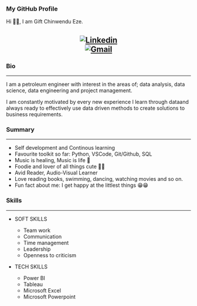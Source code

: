 ### My GitHub Profile

Hi 👋🏽, I am Gift Chinwendu Eze.

<span style="display:block;text-align:center">[![Linkedin](https://img.shields.io/badge/-LinkedIn-blue?style=plastic&logo=Linkedin&logoColor=white&link=https://www.linkedin.com/in/gift-chinwendu-eze-)](https://www.linkedin.com/in/gift-chinwendu-eze-)</span>
<span style="display:block;text-align:center">[![Gmail](https://img.shields.io/badge/-Gmail-red?style=plastic&logo=Gmail&logoColor=white&link=https://www.gmail.com/in/gift-chinwendu-eze-)](https://www.gmail.com/in/gift-chinwendu-eze-)</span>
---
### Bio
---

I am a petroleum engineer with interest in the areas of; data analysis, data science, data engineering and project management.

I am constantly motivated by every new experience I learn through dataand always ready to effectively use data driven methods to create solutions to business requirements.


### Summary
---

* Self development and Continous learning
* Favourite toolkit so far: Python, VSCode, Git/Github, SQL
* Music is healing, Music is life 🎵
* Foodie and lover of all things cute 🥰🥰
* Avid Reader, Audio-Visual Learner
* Love reading books, swimming, dancing, watching movies and so on.
* Fun fact about me: I get happy at the littlest things 😁😁

### Skills
---

* SOFT SKILLS
  - Team work
  - Communication
  - Time management
  - Leadership
  - Openness to criticism
  
* TECH SKILLS
  - Power BI
  - Tableau
  - Microsoft Excel
  - Microsoft Powerpoint
